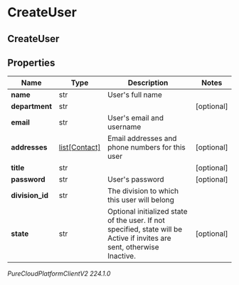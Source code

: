 # CreateUser

## CreateUser

## Properties

|Name | Type | Description | Notes|
|------------ | ------------- | ------------- | -------------|
| **name** | str | User&#39;s full name | |
| **department** | str |  | [optional] |
| **email** | str | User&#39;s email and username | |
| **addresses** | [list[Contact]](Contact) | Email addresses and phone numbers for this user | [optional] |
| **title** | str |  | [optional] |
| **password** | str | User&#39;s password | [optional] |
| **division_id** | str | The division to which this user will belong | |
| **state** | str | Optional initialized state of the user. If not specified, state will be Active if invites are sent, otherwise Inactive. | [optional] |



_PureCloudPlatformClientV2 224.1.0_
